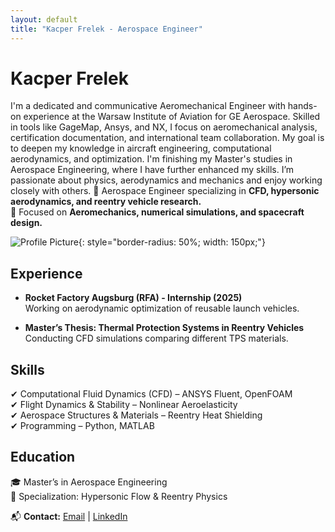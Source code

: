 ```yaml
---
layout: default
title: "Kacper Frelek - Aerospace Engineer"
---
```


# Kacper Frelek
I'm a dedicated and communicative Aeromechanical Engineer with hands-on experience at the
Warsaw Institute of Aviation for GE Aerospace. Skilled in tools like GageMap, Ansys, and NX, I focus
on aeromechanical analysis, certification documentation, and international team collaboration. My
goal is to deepen my knowledge in aircraft engineering, computational aerodynamics, and optimization. 
I'm finishing my Master's studies in Aerospace Engineering, where I have further
enhanced my skills. I’m passionate about physics, aerodynamics and mechanics and enjoy working
closely with others.
🚀 Aerospace Engineer specializing in **CFD, hypersonic aerodynamics, and reentry vehicle research.**  
🔬 Focused on **Aeromechanics, numerical simulations, and spacecraft design.**

![Profile Picture](profile.jpg){: style="border-radius: 50%; width: 150px;"}

## Experience
- **Rocket Factory Augsburg (RFA) - Internship (2025)**  
  Working on aerodynamic optimization of reusable launch vehicles.

- **Master’s Thesis: Thermal Protection Systems in Reentry Vehicles**  
  Conducting CFD simulations comparing different TPS materials.

## Skills
✔ Computational Fluid Dynamics (CFD) – ANSYS Fluent, OpenFOAM  
✔ Flight Dynamics & Stability – Nonlinear Aeroelasticity  
✔ Aerospace Structures & Materials – Reentry Heat Shielding  
✔ Programming – Python, MATLAB  

## Education
🎓 Master’s in Aerospace Engineering  
📍 Specialization: Hypersonic Flow & Reentry Physics  

📬 **Contact:** [Email](mailto:kacperfrelek@gmail.com) | [LinkedIn]((https://www.linkedin.com/in/kacper-frelek-741545235/)) 

